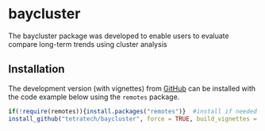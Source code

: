 
<!-- README.md is generated from README.Rmd. Please edit that file -->

# baycluster

The baycluster package was developed to enable users to evaluate compare
long-term trends using cluster analysis

## Installation

The development version (with vignettes) from
[GitHub](https://github.com/) can be installed with the code example
below using the `remotes` package.

``` r
if(!require(remotes)){install.packages("remotes")}  #install if needed
install_github("tetratech/baycluster", force = TRUE, build_vignettes = TRUE)
```
